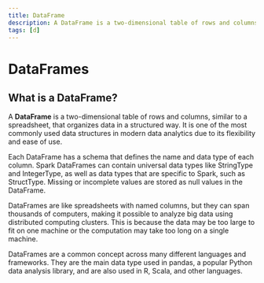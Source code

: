 ```yaml
---
title: DataFrame
description: A DataFrame is a two-dimensional table of rows and columns, similar to a spreadsheet, that organizes data in a structured way. It is one of the most commonly used data structures in modern data analytics due to its flexibility and ease of use.
tags: [d]
---
```


# DataFrames

## What is a DataFrame?

A **DataFrame** is a two-dimensional table of rows and columns, similar to a spreadsheet, that organizes data in a structured way. It is one of the most commonly used data structures in modern data analytics due to its flexibility and ease of use.

Each DataFrame has a schema that defines the name and data type of each column. Spark DataFrames can contain universal data types like StringType and IntegerType, as well as data types that are specific to Spark, such as StructType. Missing or incomplete values are stored as null values in the DataFrame.

DataFrames are like spreadsheets with named columns, but they can span thousands of computers, making it possible to analyze big data using distributed computing clusters. This is because the data may be too large to fit on one machine or the computation may take too long on a single machine.

DataFrames are a common concept across many different languages and frameworks. They are the main data type used in pandas, a popular Python data analysis library, and are also used in R, Scala, and other languages.
